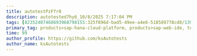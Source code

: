 ```yaml
---
title: autotestPzFfr0
description: autotested7hy6_10/8/2025 7:17:04 PM
tags: [82352407468693968798155:325f896d-bad5-49ee-a4e6-518589778cd8/139269250608756787992873,197f4ec4-6c14-5b5e-9fb3-058e21403d41:tech/73554900100700000996,c1a376dd-ebd0-4787-804e-a23fef23ba06:4625ac99-30b5-4df6-a6c5-f840dd406e80/1bf8f1d5-d54a-41e0-b203-d94deae18a3c]
primary_tag: products>sap-hana-cloud-platform, products>sap-web-ide, topic>cloud
time: 99
author_profile: https://github.com/ksAutotests
author_name: ksAutotests
---
```

